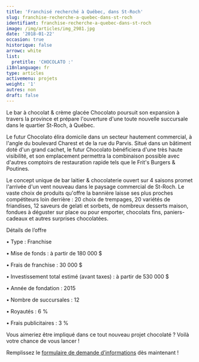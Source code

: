 ```yaml
---
title: 'Franchisé recherché à Québec, dans St-Roch'
slug: franchise-recherche-a-quebec-dans-st-roch
identifiant: franchise-recherche-a-quebec-dans-st-roch
image: /img/articles/img_2981.jpg
date: '2018-01-22'
occasion: true
historique: false
arrowc: white
list:
  pretitle: 'CHOCOLATO :'
i18nlanguage: fr
type: articles
activemenu: projets
weight: '1'
autres: non
draft: false
---
```

Le bar à chocolat & crème glacée Chocolato poursuit son expansion à travers la province et prépare l'ouverture d'une toute nouvelle succursale dans le quartier St-Roch, à Québec.

Le futur Chocolato élira domicile dans un secteur hautement commercial, à l'angle du boulevard Charest et de la rue du Parvis. Situé dans un bâtiment doté d'un grand cachet, le futur Chocolato bénéficiera d'une très haute visibilité, et son emplacement permettra la combinaison possible avec d'autres comptoirs de restauration rapide tels que le Frit's Burgers & Poutines. 

Le concept unique de bar laitier & chocolaterie ouvert sur 4 saisons promet l'arrivée d'un vent nouveau dans le paysage commercial de St-Roch. Le vaste choix de produits qu'offre la bannière laisse ses plus proches compétiteurs loin derrière : 20 choix de trempages, 20 variétés de friandises, 12 saveurs de gelati et sorbets, de nombreux desserts maison, fondues à déguster sur place ou pour emporter, chocolats fins, paniers-cadeaux et autres surprises chocolatées.

Détails de l’offre

• Type : Franchise

• Mise de fonds : à partir de 180 000 $

• Frais de franchise : 30 000 $

• Investissement total estimé (avant taxes) : à partir de 530 000 $

• Année de fondation : 2015

• Nombre de succursales : 12

• Royautés : 6 %

• Frais publicitaires : 3 %

Vous aimeriez être impliqué dans ce tout nouveau projet chocolaté ? Voilà votre chance de vous lancer !

Remplissez le [formulaire de demande d’informations](https://www.groupeblanchette.com/devenir-franchise/?franchise=chocolato) dès maintenant !
